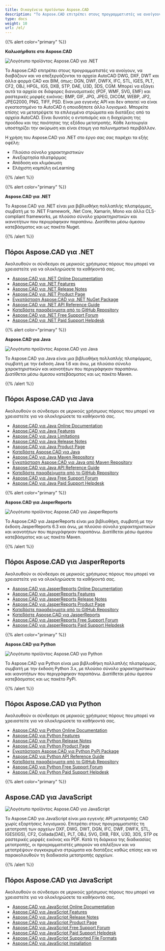 ```yaml
---
title: Οικογένεια προϊόντων Aspose.CAD
description: "Το Aspose.CAD επιτρέπει στους προγραμματιστές να ανοίγουν, να διαβάζουν και να επεξεργάζονται τα αρχεία AutoCAD DWG, DXF, DWT και άλλα φορμά CAD και BIM, όπως: DGN, DWF, DWFX, IFC, STL, IGES, PLT, CF2, OBJ, HPGL, IGS, DXB, STP, DAE, U3D, 3DS, CGM"
type: docs
weight: 10
url: /el/
---
```


{{% alert color="primary" %}}

**Καλωσήρθατε στο Aspose.CAD**

![Λογότυπο προϊόντος Aspose.CAD για .NET](_assets/home_1.png)

Το Aspose.CAD επιτρέπει στους προγραμματιστές να ανοίγουν, να διαβάζουν και να επεξεργάζονται τα αρχεία AutoCAD DWG, DXF, DWT και άλλα φορμά CAD και BIM, όπως: DGN, DWF, DWFX, IFC, STL, IGES, PLT, CF2, OBJ, HPGL, IGS, DXB, STP, DAE, U3D, 3DS, CGM. Μπορεί να εξάγει αυτά τα αρχεία σε διάφορες διανυσματικές (PDF, WMF, SVG, EMF) και ραστερικές μορφές εικόνας: BMP, GIF, JPG, JPEG, DICOM, WEBP, JP2, JPEG2000, PNG, TIFF, PSD. Είναι μια εγγενής API και δεν απαιτεί να είναι εγκατεστημένο το AutoCAD ή οποιοδήποτε άλλο λογισμικό. Μπορείτε επίσης να μετατρέψετε τα επιλεγμένα στρώματα και διατάξεις από τα αρχεία AutoCAD.
Είναι δυνατός ο εντοπισμός και η διαχείριση της προόδου και της ποιότητας της εξόδου μετατροπής. Κάθε λειτουργία υποστηρίζει την ακύρωση και είναι έτοιμη για πολυνηματικό περιβάλλον.

Η χρήση του Aspose.CAD για .NET στο έργο σας σας παρέχει τα εξής οφέλη:

- Πλούσιο σύνολο χαρακτηριστικών
- Ανεξαρτησία πλατφόρμας
- Απόδοση και κλιμάκωση
- Ελάχιστη καμπύλη εκLearning

{{% /alert %}}

{{% alert color="primary" %}}

**Aspose.CAD για .NET**

Το Aspose.CAD για .NET είναι μια βιβλιοθήκη πολλαπλής πλατφόρμας, συμβατή με το .NET Framework, .Net Core, Xamarin, Mono και άλλα CLS-compliant frameworks, με πλούσιο σύνολο χαρακτηριστικών και ικανοτήτων που περιγράφηκαν παραπάνω. Διατίθεται μέσω άμεσου κατεβάσματος και ως πακέτο Nuget.

{{% /alert %}}

## **Πόροι Aspose.CAD για .NET**

Ακολουθούν οι σύνδεσμοι σε μερικούς χρήσιμους πόρους που μπορεί να χρειαστείτε για να ολοκληρώσετε τα καθήκοντά σας.

- [Aspose.CAD για .NET Online Documentation](/el/cad/net/)
- [Aspose.CAD για .NET Features](/el/cad/net/product-overview/#advanced-api-features)
- [Aspose.CAD για .NET Release Notes](https://releases.aspose.com/cad/net/release-notes/)
- [Aspose.CAD για .NET Product Page](https://products.aspose.com/cad/net/)
- [Εγκατάσταση Aspose.CAD για .NET NuGet Package](https://www.nuget.org/packages/Aspose.CAD/)
- [Aspose.CAD για .NET API Reference Guide](https://reference.aspose.com/cad/net)
- [Κατεβάστε παραδείγματα από το GitHub Repository](https://github.com/aspose-cad/Aspose.CAD-for-.NET)
- [Aspose.CAD για .NET Free Support Forum](https://forum.aspose.com/c/cad/19)
- [Aspose.CAD για .NET Paid Support Helpdesk](https://helpdesk.aspose.com/)

{{% alert color="primary" %}}

**Aspose.CAD για Java**

![Λογότυπο προϊόντος Aspose.CAD για Java](_assets/home_2.png)

Το Aspose.CAD για Java είναι μια βιβλιοθήκη πολλαπλής πλατφόρμας, συμβατή με την έκδοση Java 1.6 και άνω, με πλούσιο σύνολο χαρακτηριστικών και ικανοτήτων που περιγράφηκαν παραπάνω. Διατίθεται μέσω άμεσου κατεβάσματος και ως πακέτο Maven.

{{% /alert %}}

## **Πόροι Aspose.CAD για Java**

Ακολουθούν οι σύνδεσμοι σε μερικούς χρήσιμους πόρους που μπορεί να χρειαστείτε για να ολοκληρώσετε τα καθήκοντά σας.

- [Aspose.CAD για Java Online Documentation](/el/cad/java/)
- [Aspose.CAD για Java Features](/el/cad/java/product-overview/#advanced-api-features)
- [Aspose.CAD για Java Limitations](/el/cad/java/product-overview/#not-yet-supported)
- [Aspose.CAD για Java Release Notes](https://releases.aspose.com/cad/java/release-notes/)
- [Aspose.CAD για Java Product Page](https://products.aspose.com/cad/java/)
- [Κατεβάστε Aspose.CAD για Java](https://releases.aspose.com/cad/java/)
- [Aspose.CAD για Java Maven Repository](https://releases.aspose.com/java/repo/com/aspose/aspose-cad/)
- [Εγκατάσταση Aspose.CAD για Java από Maven Repository](/el/cad/java/installation/)
- [Aspose.CAD για Java API Reference Guide](https://reference.aspose.com/cad/java)
- [Κατεβάστε παραδείγματα από το GitHub Repository](https://github.com/aspose-cad/Aspose.CAD-for-Java)
- [Aspose.CAD για Java Free Support Forum](https://forum.aspose.com/c/cad/19)
- [Aspose.CAD για Java Paid Support Helpdesk](https://helpdesk.aspose.com/)

{{% alert color="primary" %}}

**Aspose.CAD για JasperReports**

![Λογότυπο προϊόντος Aspose.CAD για JasperReports](_assets/home_3.png)

Το Aspose.CAD για JasperReports είναι μια βιβλιοθήκη, συμβατή με την έκδοση JasperReports 6.3 και άνω, με πλούσιο σύνολο χαρακτηριστικών και ικανοτήτων που περιγράφηκαν παραπάνω. Διατίθεται μέσω άμεσου κατεβάσματος και ως πακέτο Maven.

{{% /alert %}}

## **Πόροι Aspose.CAD για JasperReports**

Ακολουθούν οι σύνδεσμοι σε μερικούς χρήσιμους πόρους που μπορεί να χρειαστείτε για να ολοκληρώσετε τα καθήκοντά σας.

- [Aspose.CAD για JasperReports Online Documentation](/el/cad/jasperreports/)
- [Aspose.CAD για JasperReports Features](/el/cad/jasperreports/features-overview/)
- [Aspose.CAD για JasperReports Release Notes](https://releases.aspose.com/cad/jasperreports/release-notes/)
- [Aspose.CAD για JasperReports Product Page](https://products.aspose.com/cad/jasperreports/)
- [Κατεβάστε παραδείγματα από το GitHub Repository](https://github.com/aspose-cad/Aspose.CAD-for-JasperReports)
- [Κατεβάστε Aspose.CAD για JasperReports](https://downloads.aspose.com/cad/jasperreports)
- [Aspose.CAD για JasperReports Free Support Forum](https://forum.aspose.com/c/cad/19)
- [Aspose.CAD για JasperReports Paid Support Helpdesk](https://helpdesk.aspose.com/)

{{% alert color="primary" %}}

**Aspose.CAD για Python**

![Λογότυπο προϊόντος Aspose.CAD για Python](_assets/home_4.png)

Το Aspose.CAD για Python είναι μια βιβλιοθήκη πολλαπλής πλατφόρμας, συμβατή με την έκδοση Python 3.x, με πλούσιο σύνολο χαρακτηριστικών και ικανοτήτων που περιγράφηκαν παραπάνω. Διατίθεται μέσω άμεσου κατεβάσματος και ως πακέτο PyPi.

{{% /alert %}}

## **Πόροι Aspose.CAD για Python**

Ακολουθούν οι σύνδεσμοι σε μερικούς χρήσιμους πόρους που μπορεί να χρειαστείτε για να ολοκληρώσετε τα καθήκοντά σας.

- [Aspose.CAD για Python Online Documentation](/el/cad/python-net/)
- [Aspose.CAD για Python Features](/el/cad/python-net/product-overview/#advanced-api-features)
- [Aspose.CAD για Python Release Notes](https://releases.aspose.com/cad/python-net/release-notes/)
- [Aspose.CAD για Python Product Page](https://products.aspose.com/cad/python-net/)
- [Εγκατάσταση Aspose.CAD για Python PyPi Package](https://pypi.org/project/aspose-cad/)
- [Aspose.CAD για Python API Reference Guide](https://reference.aspose.com/cad/python-net)
- [Κατεβάστε παραδείγματα από το GitHub Repository](https://github.com/aspose-cad/Aspose.CAD-for-Python)
- [Aspose.CAD για Python Free Support Forum](https://forum.aspose.com/c/cad/19)
- [Aspose.CAD για Python Paid Support Helpdesk](https://helpdesk.aspose.com/)

{{% alert color="primary" %}}

## **Aspose.CAD για JavaScript**

![Λογότυπο προϊόντος Aspose.CAD για JavaScript](_assets/home_5.png)

Το Aspose.CAD για JavaScript είναι μια εγγενής API μετατροπής CAD χωρίς εξαρτήσεις λογισμικού. Επιτρέπει στους προγραμματιστές τη μετατροπή των αρχείων DXF, DWG, DWT, DGN, IFC, DWF, DWFX, STL, IGES(IGS), CF2, Collada(DAE), PLT, OBJ, SVG, DXB, FBX, U3D, 3DS, STP σε ραστερικές μορφές εικόνας και PDF.
Κατά τη διάρκεια της διαδικασίας μετατροπής, οι προγραμματιστές μπορούν να επιλέξουν και να μετατρέψουν συγκεκριμένα στρώματα και διατάξεις καθώς επίσης και να παρακολουθούν τη διαδικασία μετατροπής αρχείων.

{{% /alert %}}

## **Πόροι Aspose.CAD για JavaScript**

Ακολουθούν οι σύνδεσμοι σε μερικούς χρήσιμους πόρους που μπορεί να χρειαστείτε για να ολοκληρώσετε τα καθήκοντά σας.

- [Aspose.CAD για JavaScript Online Documentation](/el/cad/javascript-net/)
- [Aspose.CAD για JavaScript Features](/el/cad/javascript-net/features/)
- [Aspose.CAD για JavaScript Release Notes](https://releases.aspose.com/cad/javascript-net/release-notes/)
- [Aspose.CAD για JavaScript Product Page](https://products.aspose.com/cad/javascript-net/)
- [Aspose.CAD για JavaScript Free Support Forum](https://forum.aspose.com/c/cad/19)
- [Aspose.CAD για JavaScript Paid Support Helpdesk](https://helpdesk.aspose.com/)
- [Aspose.CAD για JavaScript Supported File Formats](/el/cad/javascript-net/supported-file-formats/)
- [Aspose.CAD για JavaScript Installation](/el/cad/javascript-net/installation/)
